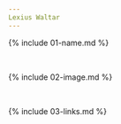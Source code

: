```yaml
---
Lexius Waltar
---
```


{% include 01-name.md %}

<br>

{% include 02-image.md %}

<br>

{% include 03-links.md %}

